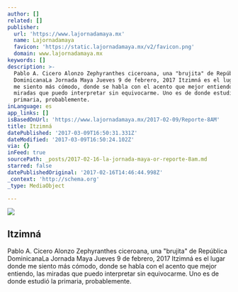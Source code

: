 ```yaml
---
author: []
related: []
publisher:
  url: 'https://www.lajornadamaya.mx'
  name: Lajornadamaya
  favicon: 'https://static.lajornadamaya.mx/v2/favicon.png'
  domain: www.lajornadamaya.mx
keywords: []
description: >-
  Pablo A. Cicero Alonzo Zephyranthes ciceroana, una "brujita" de República
  DominicanaLa Jornada Maya Jueves 9 de febrero, 2017 Itzimná es el lugar donde
  me siento más cómodo, donde se habla con el acento que mejor entiendo, las
  miradas que puedo interpretar sin equivocarme. Uno es de donde estudió la
  primaria, probablemente.
inLanguage: es
app_links: []
isBasedOnUrl: 'https://www.lajornadamaya.mx/2017-02-09/Reporte-8AM'
title: Itzimná
datePublished: '2017-03-09T16:50:31.331Z'
dateModified: '2017-03-09T16:50:24.102Z'
via: {}
inFeed: true
sourcePath: _posts/2017-02-16-la-jornada-maya-or-reporte-8am.md
starred: false
datePublishedOriginal: '2017-02-16T14:46:44.998Z'
_context: 'http://schema.org'
_type: MediaObject

---
```

<article style=""><img src="https://img.lajornadamaya.mx/32/j1abggo1obab_640-414-cover" /><h1>Itzimná</h1><p>Pablo A. Cicero Alonzo Zephyranthes ciceroana, una "brujita" de República DominicanaLa Jornada Maya Jueves 9 de febrero, 2017 Itzimná es el lugar donde me siento más cómodo, donde se habla con el acento que mejor entiendo, las miradas que puedo interpretar sin equivocarme. Uno es de donde estudió la primaria, probablemente.</p></article>